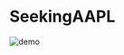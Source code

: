 # SeekingAAPL 

![demo](https://github.com/maks-shevchenko/SeekingAAPL/assets/5653031/0feee78f-b838-402a-9371-ccae89d55d2e)
